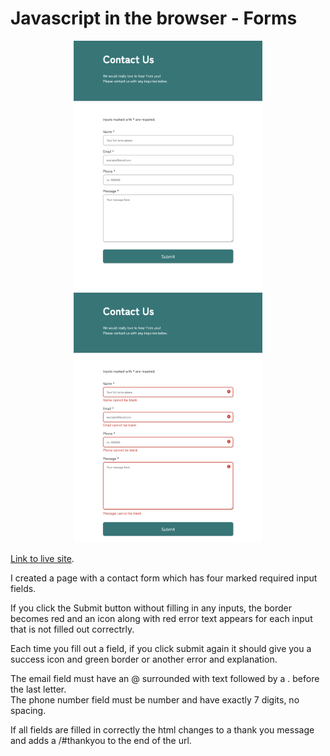 # Javascript in the browser - Forms


<p align="center">
  <img height="400" src="img/form.png">
  <img height="400" src="img/form-error.png">
</p>


  
  
[Link to live site](https://hebaulf.github.io/js-dom-forms/).  
 

I created a page with a contact form which has four marked required input fields.  

If you click the Submit button without filling in any inputs, the border becomes red and an icon along with red error text appears for each input that is not filled out correctrly.  

Each time you fill out a field, if you click submit again it should give you a success icon and green border or another error and explanation.  

The email field must have an @ surrounded with text followed by a . before the last letter.  
The phone number field must be number and have exactly 7 digits, no spacing.  

If all fields are filled in correctly the html changes to a thank you message and adds a /#thankyou to the end of the url.  
